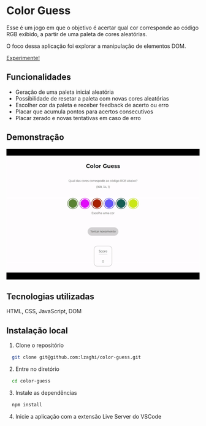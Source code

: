 
# Color Guess

Esse é um jogo em que o objetivo é acertar qual cor corresponde ao código RGB exibido, a partir de uma paleta de cores aleatórias.

O foco dessa aplicação foi explorar a manipulação de elementos DOM.

[Experimente!](https://lzaghi.github.io/color-guess/)

## Funcionalidades

- Geração de uma paleta inicial aleatória
- Possibilidade de resetar a paleta com novas cores aleatórias
- Escolher cor da paleta e receber feedback de acerto ou erro
- Placar que acumula pontos para acertos consecutivos
- Placar zerado e novas tentativas em caso de erro

## Demonstração

![](color.gif)


## Tecnologias utilizadas

HTML, CSS, JavaScript, DOM


## Instalação local

1. Clone o repositório 
```bash
  git clone git@github.com:lzaghi/color-guess.git
```

2. Entre no diretório 
```bash
  cd color-guess
```

3. Instale as dependências 
```bash
  npm install
```
4. Inicie a aplicação com a extensão Live Server do VSCode
    

